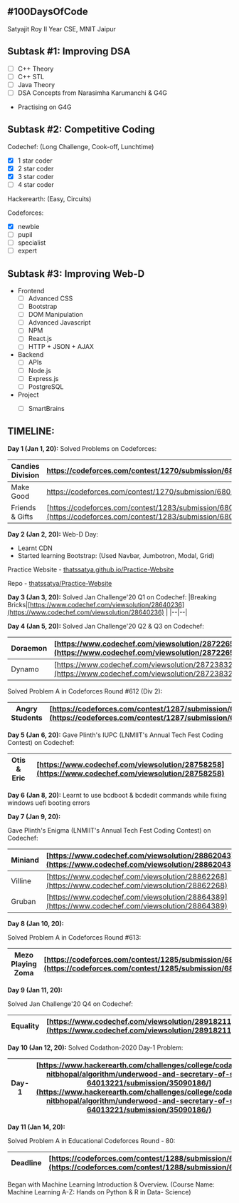 
## **#100DaysOfCode**
Satyajit Roy
II Year CSE, MNIT Jaipur

## Subtask #1: Improving DSA

 - [ ] C++ Theory
 - [ ] C++ STL
 - [ ] Java Theory
 - [ ] DSA Concepts from Narasimha Karumanchi & G4G
 - Practising on G4G

## Subtask #2: Competitive Coding
Codechef:
(Long Challenge, Cook-off, Lunchtime)
 - [x] 1 star coder
 - [x] 2 star coder
 - [x] 3 star coder
 - [ ] 4 star coder

Hackerearth:
(Easy, Circuits)

Codeforces:
 - [x] newbie
 - [ ] pupil
 - [ ] specialist
 - [ ] expert

## Subtask #3: Improving Web-D

 - Frontend
	 - [ ] Advanced CSS
	 - [ ] Bootstrap
	 - [ ] DOM Manipulation
	 - [ ] Advanced Javascript
	 - [ ] NPM
	 - [ ] React.js
	 - [ ] HTTP + JSON + AJAX

 - Backend
	 - [ ] APIs
	 - [ ] Node.js
	 - [ ] Express.js
	 - [ ] PostgreSQL

 - Project
	- [ ] SmartBrains


## TIMELINE:

**Day 1 (Jan 1, 20):**
Solved Problems on Codeforces:

| Candies Division | https://codeforces.com/contest/1270/submission/68018562 |
|--|--|
| Make Good | https://codeforces.com/contest/1270/submission/68018437|
|Friends & Gifts|[https://codeforces.com/contest/1283/submission/68020015](https://codeforces.com/contest/1283/submission/68020015)|

**Day 2 (Jan 2, 20):**
Web-D Day:

 - Learnt CDN
 - Started learning Bootstrap:
	(Used Navbar, Jumbotron,  Modal, Grid)

Practice Website - [thatssatya.github.io/Practice-Website](https://thatssatya.github.io/Practice-Website)

Repo - [thatssatya/Practice-Website](https://github.com/thatssatya/Practice-Website)

**Day 3 (Jan 3, 20):**
Solved Jan Challenge'20 Q1 on Codechef:
|Breaking Bricks|[https://www.codechef.com/viewsolution/28640236](https://www.codechef.com/viewsolution/28640236)  |
|--|--|

**Day 4 (Jan 5, 20):**
Solved Jan Challenge'20 Q2 & Q3 on Codechef:

|Doraemon|[https://www.codechef.com/viewsolution/28722653](https://www.codechef.com/viewsolution/28722653)  |
|--|--|
|Dynamo  | [https://www.codechef.com/viewsolution/28723832](https://www.codechef.com/viewsolution/28723832) |

Solved Problem A in Codeforces Round #612 (Div 2):

|Angry Students|[https://codeforces.com/contest/1287/submission/68256430](https://codeforces.com/contest/1287/submission/68256430) |
|--|--|


**Day 5 (Jan 6, 20):**
Gave Plinth's IUPC (LNMIIT's Annual Tech Fest Coding Contest) on Codechef:

| Otis & Eric | [https://www.codechef.com/viewsolution/28758258](https://www.codechef.com/viewsolution/28758258) |
|--|--|

**Day 6 (Jan 8, 20):**
Learnt to use bcdboot & bcdedit commands while fixing windows uefi booting errors

**Day 7 (Jan 9, 20):**

Gave Plinth's Enigma (LNMIIT's Annual Tech Fest Coding Contest) on Codechef:

| Miniand |[https://www.codechef.com/viewsolution/28862043](https://www.codechef.com/viewsolution/28862043)  |
|--|--|
| Villine | [https://www.codechef.com/viewsolution/28862268](https://www.codechef.com/viewsolution/28862268) |
| Gruban | [https://www.codechef.com/viewsolution/28864389](https://www.codechef.com/viewsolution/28864389) |

**Day 8 (Jan 10, 20):**

Solved Problem A in Codeforces Round #613:

| Mezo Playing Zoma | [https://codeforces.com/contest/1285/submission/68502845](https://codeforces.com/contest/1285/submission/68502845) |
|--|--|

**Day 9 (Jan 11, 20):**

Solved Jan Challenge'20 Q4 on Codechef:

| Equality | [https://www.codechef.com/viewsolution/28918211](https://www.codechef.com/viewsolution/28918211) |
|--|--|

**Day 10 (Jan 12, 20):**
Solved Codathon-2020 Day-1 Problem:

| Day-1 | [https://www.hackerearth.com/challenges/college/codathon20-nitbhopal/algorithm/underwood-and-secretary-of-state-64013221/submission/35090186/](https://www.hackerearth.com/challenges/college/codathon20-nitbhopal/algorithm/underwood-and-secretary-of-state-64013221/submission/35090186/) |
|--|--|

**Day 11 (Jan 14, 20):**

Solved Problem A in Educational Codeforces Round - 80:

| Deadline | [https://codeforces.com/contest/1288/submission/68801261](https://codeforces.com/contest/1288/submission/68801261) |
|--|--|

Began with Machine Learning Introduction & Overview.
(Course Name: Machine Learning A-Z: Hands on Python & R in Data- Science)